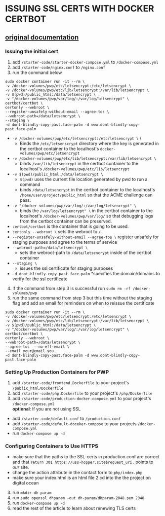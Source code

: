 # ISSUING  SSL CERTS WITH DOCKER CERTBOT	
## [original documentation](https://www.humankode.com/ssl/how-to-set-up-free-ssl-certificates-from-lets-encrypt-using-docker-and-nginx)
### Issuing the initial cert
1. add `/starter-code/starter-docker-compose.yml` to `/docker-compose.yml`
2. add `/starter-code/nginx.conf` to `/nginx.conf`
3. run the command below
```
sudo docker container run -it --rm \
-v /docker-volumes/pwp/etc/letsencrypt:/etc/letsencrypt \
-v /docker-volumes/pwp/etc/lib/letsencrypt:/var/lib/letsencrypt \
-v $(pwd)/public_html:/data/letsencrypt \
-v "/docker-volumes/pwp/var/log/:/var/log/letsencrypt" \
certbot/certbot \
certonly --webroot \
--register-unsafely-without-email --agree-tos \
--webroot-path=/data/letsencrypt \
--staging \
-d dont-blindly-copy-past.face-palm -d www.dont-blindly-copy-past.face-palm
```
* `-v /docker-volumes/pwp/etc/letsencrypt:/etc/letsencrypt \` \
	* Binds the `/etc/letsenscrypt` directory where the key is generated in the certbot container to the localhost's `docker-volumes/pwp/etc/letsencrypt`
* `-v /docker-volumes/pwp/etc/lib/letsencrypt:/var/lib/letsencrypt \`
	* binds `/var/lib/letsencrypt` in the certbot container to the localhost's `/docker-volumes/pwp/etc/lib/letsencrypt`
* `-v $(pwd)/public_html:/data/letsencrypt \`
 	* `$(pwd)` uses the current file location generated by pwd to run a command
 	*  binds `/data/letsencrypt` in the certbot container to the localhost's `/home/user/project/public_html` so that the ACME challenge can pass.
*  `-v "/docker-volumes/pwp/var/log/:/var/log/letsencrypt" \`
	* binds the `/var/log/letsencrypt" \` in the certbot container to the localhost's `/docker-volumes/pwp/var/log/` so that debugging logs from the certbot container can be preserved.
* `certbot/certbot` is the container that is going to be used.
* `certonly --webroot \` sets the webroot to `/`
* `--register-unsafely-without-email --agree-tos \` register unsafely for staging purposes and agree to the terms of service  
* `--webroot-path=/data/letsencrypt \` 
	* sets the webroot-path to `/data/letsencrypt` inside of the certbot container 
* `--staging \` 
	* issues the ssl certificate for staging purposes
* `-d dont-blindly-copy-past.face-palm` 
	*specifies the domain/domains to verify for the ssl certificate 
4. If the command from step 3 is successful run `sudo rm -rf /docker-volumes/pwp`
5. run the same command from step 3 but this time without the staging flag and add an email for reminders on when to reissue the certificate 
```
sudo docker container run -it --rm \
-v /docker-volumes/pwp/etc/letsencrypt:/etc/letsencrypt \
-v /docker-volumes/pwp/etc/lib/letsencrypt:/var/lib/letsencrypt \
-v $(pwd)/public_html:/data/letsencrypt \
-v "/docker-volumes/pwp/var/log/:/var/log/letsencrypt" \
certbot/certbot \
certonly --webroot \
--webroot-path=/data/letsencrypt \
--agree-tos  --no-eff-email \
--email your@email.you 
-d dont-blindly-copy-past.face-palm -d www.dont-blindly-copy-past.face-palm
```
### Setting Up Production Containers for PWP
1. add `/starter-code/frontend.Dockerfile` to your project's `/public_html/Dockerfile`
2. add `/starter-code/php.Dockerfile` to your project's `/php/Dockerfile`
3. add `/starter-code/production-docker-compose.yml` to your project's `/docker-compose.yml` \
__optional__: If you are not using SSL 
* add `/starter-code/default.conf` to `/production.conf` 
* add `/starter-code/default-doceker-compose` to your projects
`/docker-compose.yml`
* run `docker-compose up -d` 
### Configuring Containers to Use HTTPS

* make sure that the paths to the SSL-certs in production.conf are correct and that  `return 301 https://uss-hopper.site$request_uri;` points to _our_ site.
* change the action attribute in the contact form to `php/index.php`
* make sure your index.html is an html file
2 cd into the the project on digital ocean
3. run `mkdir dh-param`
4. run `sudo openssl dhparam -out dh-param/dhparam-2048.pem 2048` 
5. run `docker-compose up -d`
6. read the rest of the article to learn about renewing TLS certs

